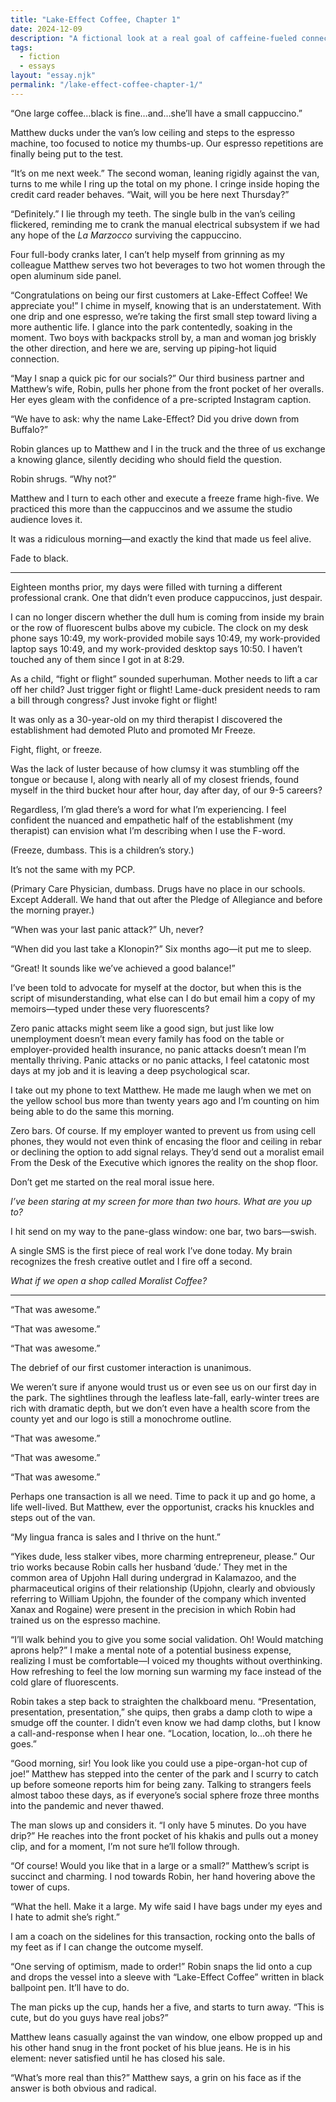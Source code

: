 ```yaml
---
title: "Lake-Effect Coffee, Chapter 1"
date: 2024-12-09
description: "A fictional look at a real goal of caffeine-fueled connection."
tags:
  - fiction
  - essays
layout: "essay.njk"
permalink: "/lake-effect-coffee-chapter-1/"
---
```


“One large coffee…black is fine…and…she’ll have a small cappuccino.”

Matthew ducks under the van’s low ceiling and steps to the espresso machine, too focused to notice my thumbs-up. Our espresso repetitions are finally being put to the test.

“It’s on me next week.” The second woman, leaning rigidly against the van, turns to me while I ring up the total on my phone. I cringe inside hoping the credit card reader behaves. “Wait, will you be here next Thursday?”

“Definitely.” I lie through my teeth. The single bulb in the van’s ceiling flickered, reminding me to crank the manual electrical subsystem if we had any hope of the _La Marzocco_ surviving the cappuccino.

Four full-body cranks later, I can’t help myself from grinning as my colleague Matthew serves two hot beverages to two hot women through the open aluminum side panel.

“Congratulations on being our first customers at Lake-Effect Coffee! We appreciate you!” I chime in myself, knowing that is an understatement. With one drip and one espresso, we’re taking the first small step toward living a more authentic life. I glance into the park contentedly, soaking in the moment. Two boys with backpacks stroll by, a man and woman jog briskly the other direction, and here we are, serving up piping-hot liquid connection.

“May I snap a quick pic for our socials?” Our third business partner and Matthew’s wife, Robin, pulls her phone from the front pocket of her overalls. Her eyes gleam with the confidence of a pre-scripted Instagram caption.

“We have to ask: why the name Lake-Effect? Did you drive down from Buffalo?”

Robin glances up to Matthew and I in the truck and the three of us exchange a knowing glance, silently deciding who should field the question.

Robin shrugs. “Why not?”

Matthew and I turn to each other and execute a freeze frame high-five. We practiced this more than the cappuccinos and we assume the studio audience loves it.

It was a ridiculous morning—and exactly the kind that made us feel alive.

Fade to black.

***

Eighteen months prior, my days were filled with turning a different professional crank. One that didn’t even produce cappuccinos, just despair.

I can no longer discern whether the dull hum is coming from inside my brain or the row of fluorescent bulbs above my cubicle. The clock on my desk phone says 10:49, my work-provided mobile says 10:49, my work-provided laptop says 10:49, and my work-provided desktop says 10:50. I haven’t touched any of them since I got in at 8:29.

As a child, “fight or flight” sounded superhuman. Mother needs to lift a car off her child? Just trigger fight or flight! Lame-duck president needs to ram a bill through congress? Just invoke fight or flight!

It was only as a 30-year-old on my third therapist I discovered the establishment had demoted Pluto and promoted Mr Freeze.

Fight, flight, or freeze.

Was the lack of luster because of how clumsy it was stumbling off the tongue or because I, along with nearly all of my closest friends, found myself in the third bucket hour after hour, day after day, of our 9-5 careers?

Regardless, I’m glad there’s a word for what I’m experiencing. I feel confident the nuanced and empathetic half of the establishment (my therapist) can envision what I’m describing when I use the F-word.

(Freeze, dumbass. This is a children’s story.)

It’s not the same with my PCP.

(Primary Care Physician, dumbass. Drugs have no place in our schools. Except Adderall. We hand that out after the Pledge of Allegiance and before the morning prayer.)

“When was your last panic attack?” Uh, never?

“When did you last take a Klonopin?” Six months ago—it put me to sleep.

“Great! It sounds like we’ve achieved a good balance!”

I’ve been told to advocate for myself at the doctor, but when this is the script of misunderstanding, what else can I do but email him a copy of my memoirs—typed under these very fluorescents?

Zero panic attacks might seem like a good sign, but just like low unemployment doesn’t mean every family has food on the table or employer-provided health insurance, no panic attacks doesn’t mean I’m mentally thriving. Panic attacks or no panic attacks, I feel catatonic most days at my job and it is leaving a deep psychological scar.

I take out my phone to text Matthew. He made me laugh when we met on the yellow school bus more than twenty years ago and I’m counting on him being able to do the same this morning.

Zero bars. Of course. If my employer wanted to prevent us from using cell phones, they would not even think of encasing the floor and ceiling in rebar or declining the option to add signal relays. They’d send out a moralist email From the Desk of the Executive which ignores the reality on the shop floor.

Don’t get me started on the real moral issue here.

_I’ve been staring at my screen for more than two hours. What are you up to?_

I hit send on my way to the pane-glass window: one bar, two bars—swish.

A single SMS is the first piece of real work I’ve done today. My brain recognizes the fresh creative outlet and I fire off a second.

_What if we open a shop called Moralist Coffee?_

***

“That was awesome.”

“That was awesome.”

“That was awesome.”

The debrief of our first customer interaction is unanimous.

We weren’t sure if anyone would trust us or even see us on our first day in the park. The sightlines through the leafless late-fall, early-winter trees are rich with dramatic depth, but we don’t even have a health score from the county yet and our logo is still a monochrome outline.

“That was awesome.”

“That was awesome.”

“That was awesome.”

Perhaps one transaction is all we need. Time to pack it up and go home, a life well-lived. But Matthew, ever the opportunist, cracks his knuckles and steps out of the van.

“My lingua franca is sales and I thrive on the hunt.”

“Yikes dude, less stalker vibes, more charming entrepreneur, please.” Our trio works because Robin calls her husband ‘dude.’ They met in the common area of Upjohn Hall during undergrad in Kalamazoo, and the pharmaceutical origins of their relationship (Upjohn, clearly and obviously referring to William Upjohn, the founder of the company which invented Xanax and Rogaine) were present in the precision in which Robin had trained us on the espresso machine.

“I’ll walk behind you to give you some social validation. Oh! Would matching aprons help?” I make a mental note of a potential business expense, realizing I must be comfortable—I voiced my thoughts without overthinking. How refreshing to feel the low morning sun warming my face instead of the cold glare of fluorescents.

Robin takes a step back to straighten the chalkboard menu. “Presentation, presentation, presentation,” she quips, then grabs a damp cloth to wipe a smudge off the counter. I didn’t even know we had damp cloths, but I know a call-and-response when I hear one. “Location, location, lo…oh there he goes.”

“Good morning, sir! You look like you could use a pipe-organ-hot cup of joe!” Matthew has stepped into the center of the park and I scurry to catch up before someone reports him for being zany. Talking to strangers feels almost taboo these days, as if everyone’s social sphere froze three months into the pandemic and never thawed.

The man slows up and considers it. “I only have 5 minutes. Do you have drip?” He reaches into the front pocket of his khakis and pulls out a money clip, and for a moment, I’m not sure he’ll follow through.

“Of course! Would you like that in a large or a small?” Matthew’s script is succinct and charming. I nod towards Robin, her hand hovering above the tower of cups.

“What the hell. Make it a large. My wife said I have bags under my eyes and I hate to admit she’s right.”

I am a coach on the sidelines for this transaction, rocking onto the balls of my feet as if I can change the outcome myself.

“One serving of optimism, made to order!” Robin snaps the lid onto a cup and drops the vessel into a sleeve with “Lake-Effect Coffee” written in black ballpoint pen. It’ll have to do.

The man picks up the cup, hands her a five, and starts to turn away. “This is cute, but do you guys have real jobs?”

Matthew leans casually against the van window, one elbow propped up and his other hand snug in the front pocket of his blue jeans. He is in his element: never satisfied until he has closed his sale.

“What’s more real than this?” Matthew says, a grin on his face as if the answer is both obvious and radical.
